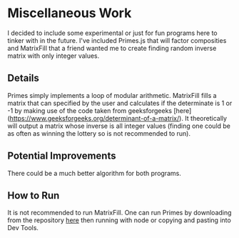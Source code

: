 # Miscellaneous Work
I decided to include some experimental or just for fun programs here to tinker with in the future. I've included Primes.js that will factor composities and MatrixFill that a friend wanted me to create finding random inverse matrix with only integer values.
## Details
Primes simply implements a loop of modular arithmetic. MatrixFill fills a matrix that can specified by the user and calculates if the determinate is 1 or -1 by making use of the code taken from geeksforgeeks [here] (https://www.geeksforgeeks.org/determinant-of-a-matrix/). It theoretically will output a matrix whose inverse is all integer values (finding one could be as often as winning the lottery so is not recommended to run).
## Potential Improvements
There could be a much better algorithm for both programs.
## How to Run
It is not recommended to run MatrixFill. One can run Primes by downloading from the repository [here](https://taylorcharleshall.github.io/misc) then running with node or copying and pasting into Dev Tools.
